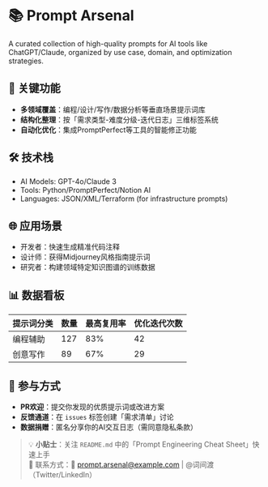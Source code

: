 # 📚 Prompt Arsenal  
A curated collection of high-quality prompts for AI tools like ChatGPT/Claude, organized by use case, domain, and optimization strategies.

## 🔧 关键功能  
- **多领域覆盖**：编程/设计/写作/数据分析等垂直场景提示词库  
- **结构化整理**：按「需求类型-难度分级-迭代日志」三维标签系统  
- **自动化优化**：集成PromptPerfect等工具的智能修正功能  

## 🛠️ 技术栈  
- AI Models: GPT-4o/Claude 3  
- Tools: Python/PromptPerfect/Notion AI  
- Languages: JSON/XML/Terraform (for infrastructure prompts)  

## 🌐 应用场景  
- 开发者：快速生成精准代码注释  
- 设计师：获得Midjourney风格指南提示词  
- 研究者：构建领域特定知识图谱的训练数据  

## 📊 数据看板  
| 提示词分类   | 数量 | 最高复用率 | 优化迭代次数 |
|--------------|------|------------|--------------|
| 编程辅助     | 127  | 83%        | 42           |
| 创意写作     | 89   | 67%        | 29           |

## 🚀 参与方式  
- **PR欢迎**：提交你发现的优质提示词或改进方案  
- **反馈通道**：在 `issues` 标签创建「需求清单」讨论  
- **数据捐赠**：匿名分享你的AI交互日志（需同意隐私条款）  

> 💡 **小贴士**：关注 `README.md` 中的「Prompt Engineering Cheat Sheet」快速上手  
> 📩 联系方式：📧 prompt.arsenal@example.com | @词间渡（Twitter/LinkedIn）
